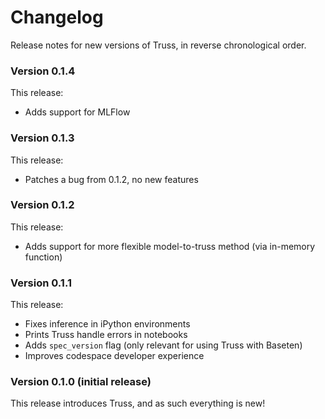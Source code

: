# Changelog

Release notes for new versions of Truss, in reverse chronological order.

### Version 0.1.4

This release:

* Adds support for MLFlow

### Version 0.1.3

This release:

* Patches a bug from 0.1.2, no new features

### Version 0.1.2

This release:

* Adds support for more flexible model-to-truss method (via in-memory function)

### Version 0.1.1

This release:

* Fixes inference in iPython environments
* Prints Truss handle errors in notebooks
* Adds `spec_version` flag (only relevant for using Truss with Baseten)
* Improves codespace developer experience

### Version 0.1.0 (initial release)

This release introduces Truss, and as such everything is new!
